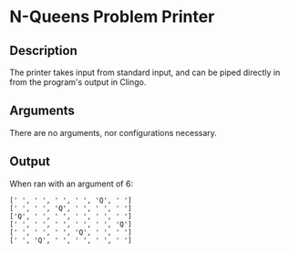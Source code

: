 # N-Queens Problem Printer

## Description
The printer takes input from standard input, and can be piped directly in from the program's output in Clingo.

## Arguments
There are no arguments, nor configurations necessary.

## Output

When ran with an argument of 6:

```
[' ', ' ', ' ', ' ', 'Q', ' ']
[' ', ' ', 'Q', ' ', ' ', ' ']
['Q', ' ', ' ', ' ', ' ', ' ']
[' ', ' ', ' ', ' ', ' ', 'Q']
[' ', ' ', ' ', 'Q', ' ', ' ']
[' ', 'Q', ' ', ' ', ' ', ' ']
```

